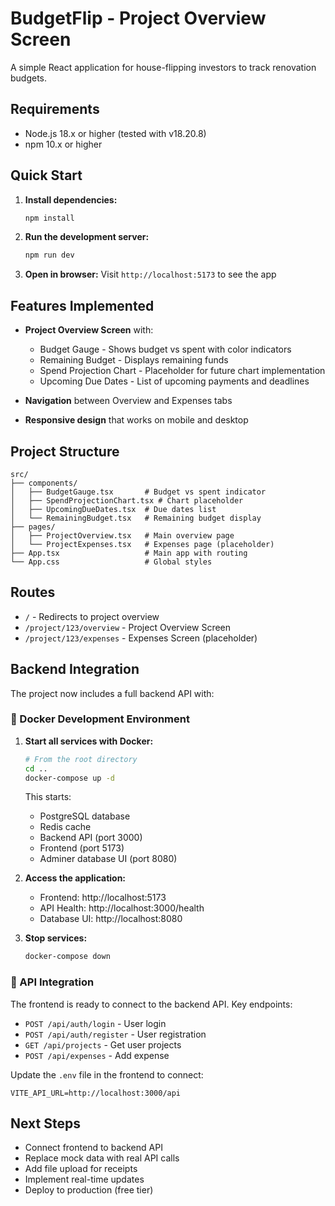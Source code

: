 # BudgetFlip - Project Overview Screen

A simple React application for house-flipping investors to track renovation budgets.

## Requirements

- Node.js 18.x or higher (tested with v18.20.8)
- npm 10.x or higher

## Quick Start

1. **Install dependencies:**
   ```bash
   npm install
   ```

2. **Run the development server:**
   ```bash
   npm run dev
   ```

3. **Open in browser:**
   Visit `http://localhost:5173` to see the app

## Features Implemented

- **Project Overview Screen** with:
  - Budget Gauge - Shows budget vs spent with color indicators
  - Remaining Budget - Displays remaining funds
  - Spend Projection Chart - Placeholder for future chart implementation
  - Upcoming Due Dates - List of upcoming payments and deadlines
  
- **Navigation** between Overview and Expenses tabs
- **Responsive design** that works on mobile and desktop

## Project Structure

```
src/
├── components/
│   ├── BudgetGauge.tsx       # Budget vs spent indicator
│   ├── SpendProjectionChart.tsx # Chart placeholder
│   ├── UpcomingDueDates.tsx  # Due dates list
│   └── RemainingBudget.tsx   # Remaining budget display
├── pages/
│   ├── ProjectOverview.tsx   # Main overview page
│   └── ProjectExpenses.tsx   # Expenses page (placeholder)
├── App.tsx                   # Main app with routing
└── App.css                   # Global styles
```

## Routes

- `/` - Redirects to project overview
- `/project/123/overview` - Project Overview Screen
- `/project/123/expenses` - Expenses Screen (placeholder)

## Backend Integration

The project now includes a full backend API with:

### 🐳 Docker Development Environment

1. **Start all services with Docker:**
   ```bash
   # From the root directory
   cd ..
   docker-compose up -d
   ```

   This starts:
   - PostgreSQL database
   - Redis cache
   - Backend API (port 3000)
   - Frontend (port 5173)
   - Adminer database UI (port 8080)

2. **Access the application:**
   - Frontend: http://localhost:5173
   - API Health: http://localhost:3000/health
   - Database UI: http://localhost:8080

3. **Stop services:**
   ```bash
   docker-compose down
   ```

### 🔌 API Integration

The frontend is ready to connect to the backend API. Key endpoints:

- `POST /api/auth/login` - User login
- `POST /api/auth/register` - User registration
- `GET /api/projects` - Get user projects
- `POST /api/expenses` - Add expense

Update the `.env` file in the frontend to connect:
```
VITE_API_URL=http://localhost:3000/api
```

## Next Steps

- Connect frontend to backend API
- Replace mock data with real API calls
- Add file upload for receipts
- Implement real-time updates
- Deploy to production (free tier)